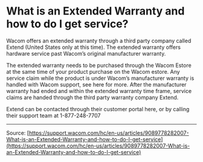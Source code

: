 # What is an Extended Warranty and how to do I get service?

Wacom offers an extended warranty through a third party company called Extend (United States only at this time). The extended warranty offers hardware service past Wacom’s original manufacturer warranty.  


The extended warranty needs to be purchased through the Wacom Estore at the same time of your product purchase on the Wacom estore. Any service claim while the product is under Wacom’s manufacturer warranty is handled with Wacom support, see here for more. After the manufacturer warranty had ended and within the extended warranty time frame, service claims are handed through the third party warranty company Extend.


Extend can be contacted through their customer portal here, or by calling their support team at 1-877-248-7707

---
Source: [https://support.wacom.com/hc/en-us/articles/9089778282007-What-is-an-Extended-Warranty-and-how-to-do-I-get-service](https://support.wacom.com/hc/en-us/articles/9089778282007-What-is-an-Extended-Warranty-and-how-to-do-I-get-service)
